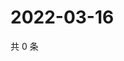# 2022-03-16

共 0 条

<!-- BEGIN WEIBO -->
<!-- 最后更新时间 Wed Mar 16 2022 05:09:28 GMT+0800 (China Standard Time) -->

<!-- END WEIBO -->
